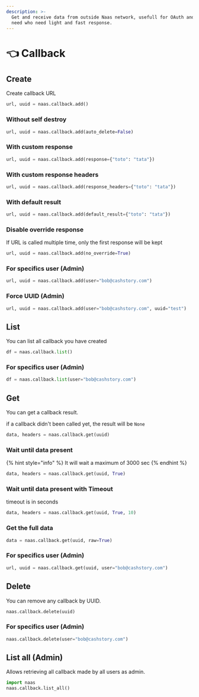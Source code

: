 ```yaml
---
description: >-
  Get and receive data from outside Naas network, usefull for OAuth and other
  need who need light and fast response.
---
```


# 👈 Callback

## Create

Create callback URL 

```python
url, uuid = naas.callback.add()
```

###  Without self destroy

```python
url, uuid = naas.callback.add(auto_delete=False)
```

### With custom response

```python
url, uuid = naas.callback.add(response={"toto": "tata"})
```

### With custom response headers

```python
url, uuid = naas.callback.add(response_headers={"toto": "tata"})
```

### With default result

```python
url, uuid = naas.callback.add(default_result={"toto": "tata"})
```

### Disable override response

If URL is called multiple time, only the first response will be kept

```python
url, uuid = naas.callback.add(no_override=True)
```

### For specifics user \(Admin\)

```python
url, uuid = naas.callback.add(user="bob@cashstory.com")
```

### Force UUID \(Admin\)

```python
url, uuid = naas.callback.add(user="bob@cashstory.com", uuid="test")
```

## List 

You can list all callback  you have created

```python
df = naas.callback.list()
```

### For specifics user \(Admin\)

```python
df = naas.callback.list(user="bob@cashstory.com")
```

## Get 

You can get a callback result.

if a callback didn't been called yet, the result will be `None`

```python
data, headers = naas.callback.get(uuid)
```

### Wait until data present 

{% hint style="info" %}
It will wait a maximum of 3000 sec
{% endhint %}

```python
data, headers = naas.callback.get(uuid, True)
```

### Wait until data present with Timeout

timeout is in seconds

```python
data, headers = naas.callback.get(uuid, True, 10)
```

### Get the full data

```python
data = naas.callback.get(uuid, raw=True)
```

### For specifics user \(Admin\)

```python
url, uuid = naas.callback.get(uuid, user="bob@cashstory.com")
```

## Delete

You can remove any callback by UUID. 

```python
naas.callback.delete(uuid)
```

### For specifics user \(Admin\)

```python
naas.callback.delete(user="bob@cashstory.com")
```

## List all \(Admin\)

Allows retrieving all callback made by all users as admin.

```python
import naas
naas.callback.list_all()
```



